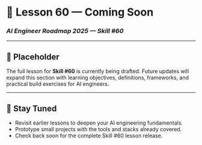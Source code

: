 # 🚧 Lesson 60 — Coming Soon

### *AI Engineer Roadmap 2025 — Skill #60*

---

## 🚧 Placeholder
The full lesson for **Skill #60** is currently being drafted. Future updates will expand this section with learning objectives, definitions, frameworks, and practical build exercises for AI engineers.

---

## 📌 Stay Tuned
* Revisit earlier lessons to deepen your AI engineering fundamentals.
* Prototype small projects with the tools and stacks already covered.
* Check back soon for the complete Skill #60 lesson release.
